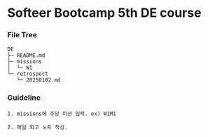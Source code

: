# Softeer Bootcamp 5th DE course


### File Tree

```
DE
├─ README.md
├─ missions
│  └─ W1
└─ retrospect
   └─ 20250102.md

```

### Guideline
```
1. missions에 주당 미션 입력. ex) W1M1

2. 매일 회고 노트 작성.
```